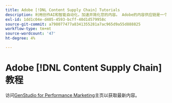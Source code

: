 ```yaml
---
title: Adobe [!DNL Content Supply Chain] Tutorials
description: 利用创作AI和智能自动化，加速并简化您的内容。 Adobe的内容供应链是一个端到端解决方案，使您能够规划、创建、交付和分析内容。
exl-id: 1dd1c04e-d405-4593-bcff-40d1d579958c
source-git-commit: a798077477a8341355281a7ac965d9a55d888825
workflow-type: tm+mt
source-wordcount: '47'
ht-degree: 4%

---
```


# Adobe [!DNL Content Supply Chain] 教程

访问[GenStudio for Performance Marketing](https://experienceleague.adobe.com/en/browse/genstudio-for-performance-marketing)主页以获取最新内容。

